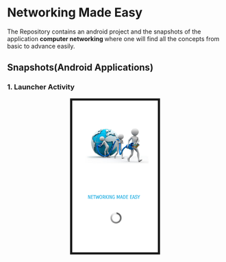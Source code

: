 # Networking Made Easy

The Repository contains an android project and the snapshots of the application  <b>computer networking </b> where one will find all the concepts from basic to advance easily.

## Snapshots(Android Applications)

### <b>1. Launcher Activity </b>
<kbd>
  <p align="center">
   <img src="https://github.com/bhavna7/Networking-Made-Easy/blob/master/images/1.png" width="200" border="5"/>
  </p>
</kbd>




